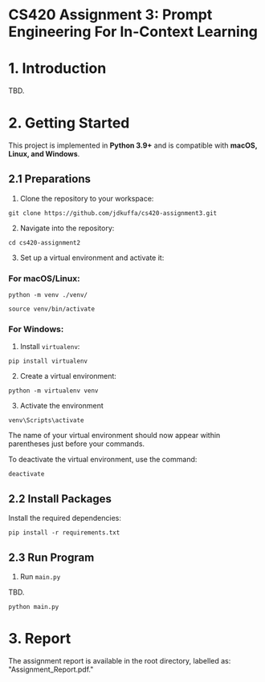 # CS420 Assignment 3: Prompt Engineering For In-Context Learning

# **1. Introduction** 

TBD.

# **2. Getting Started**  

This project is implemented in **Python 3.9+** and is compatible with **macOS, Linux, and Windows**.  

## **2.1 Preparations**  

1. Clone the repository to your workspace:  
```shell
git clone https://github.com/jdkuffa/cs420-assignment3.git
```

2. Navigate into the repository:

```
cd cs420-assignment2
```

3. Set up a virtual environment and activate it:

### For macOS/Linux:

```
python -m venv ./venv/
```
```
source venv/bin/activate
```

### For Windows:

1. Install ```virtualenv```:
```
pip install virtualenv
```

2. Create a virtual environment:
```
python -m virtualenv venv
```

3. Activate the environment
```
venv\Scripts\activate
```

The name of your virtual environment should now appear within parentheses just before your commands.

To deactivate the virtual environment, use the command:

```
deactivate
```

## **2.2 Install Packages**

Install the required dependencies:

```
pip install -r requirements.txt
```

## **2.3 Run Program**

1. Run ```main.py```

TBD.

```
python main.py
```

# 3. Report

The assignment report is available in the root directory, labelled as: "Assignment_Report.pdf."
